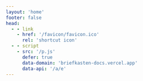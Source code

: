 ```yaml
---
layout: 'home'
footer: false
head:
  - - link
    - href: '/favicon/favicon.ico'
      rel: 'shortcut icon'
  - - script
    - src: '/p.js'
      defer: true
      data-domain: 'briefkasten-docs.vercel.app'
      data-api: '/a/e'
---
```


<script setup>
import useData from './composables/useData.vue'
import Hero from './components/Hero.vue'
import Features from './components/Features.vue'
import Pricing from './components/Pricing.vue'
import Gallery from './components/Gallery.vue'
import Contact from './components/Contact.vue'
import Footer from './components/Footer.vue'
</script>

<div class="flex flex-col items-center justify-start h-screen gap-8">
  <Hero />
  <Features />
  <Gallery />
  <Pricing />
  <Contact />
  <Footer />
</div>
